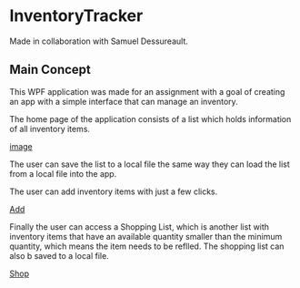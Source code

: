 # InventoryTracker
Made in collaboration with Samuel Dessureault.

## Main Concept
This WPF application was made for an assignment with a goal of creating an app with a simple interface that can manage an inventory.

The home page of the application consists of a list which holds information of all inventory items.

[image](Images/Main.PNG)

The user can save the list to a local file the same way they can load the list from a local file into the app.

The user can add inventory items with just a few clicks.

[Add](Images/CreateItem.PNG)

Finally the user can access a Shopping List, which is another list with inventory items that have an available quantity smaller than the minimum quantity, which means the item needs to be reflled. The shopping list can also b saved to a local file.

[Shop](Images/ShoppingList.PNG)